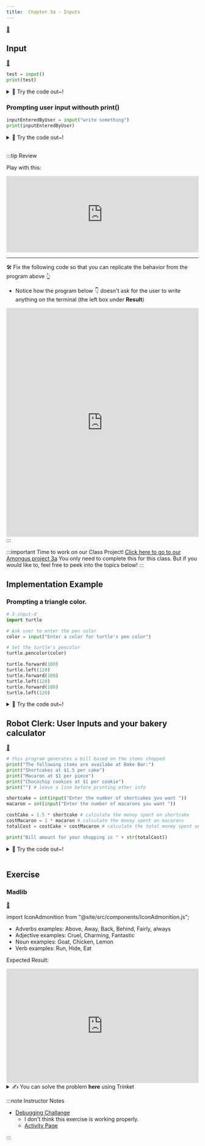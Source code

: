```yaml
---
title:  Chapter 3a - Inputs
---
```



[👀](https://learn2codelive.com/courses/4/pages/lesson-3-learning-activities-h-introduce-the-idea-of-user-input?module_item_id=703)

## Input

[👀](https://learn2codelive.com/courses/4/pages/lesson-3-learning-activities-r-user-input-in-python-explanation?module_item_id=706)

```python
test = input()
print(test)
```

<details>
<summary>
🧪 Try the code out~!
</summary>
<iframe src="https://trinket.io/embed/python/4674a27595" width="100%" height="600" frameborder="0" marginwidth="0" marginheight="0" allowfullscreen></iframe>

</details>

### Prompting user input withouth print()
```python
inputEnteredByUser = input("write something")
print(inputEnteredByUser)
```

<details>
<summary>
🧪 Try the code out~!
</summary>
<iframe src="https://trinket.io/embed/python/7908cca77d" width="100%" height="600" frameborder="0" marginwidth="0" marginheight="0" allowfullscreen></iframe>

</details>

<br/>


:::tip Review

Play with this:
<iframe src="https://trinket.io/embed/python/29ef5d8362?outputOnly=true&start=result" width="100%" height="200" frameborder="0" marginwidth="0" marginheight="0" allowfullscreen></iframe>

***

🛠 Fix the following code so that you can replicate the behavior from the program above 👆
- Notice how the program below 👇 doesn't ask for the user to write anything on the terminal (the left box under **Result**)

<iframe src="https://trinket.io/embed/python/71426ccbb9" width="100%" height="600" frameborder="0" marginwidth="0" marginheight="0" allowfullscreen></iframe>
:::

:::important Time to work on our Class Project!
[Click here to go to our Amongus project 3a](../project/project-3a)
You only need to complete this for this class. But if you would like to, feel free to peek into the topics below! 
:::

## Implementation Example

### Prompting a triangle color.

```python
# 3-input-d
import turtle

# Ask user to enter the pen color
color = input("Enter a color for turtle's pen color")

# Set the turtle's pencolor
turtle.pencolor(color)

turtle.forward(100)
turtle.left(120)
turtle.forward(100)
turtle.left(120)
turtle.forward(100)
turtle.left(120)
```

<details>
<summary>
🧪 Try the code out~!
</summary>
<iframe src="https://trinket.io/embed/python/9cb31f09c8" width="100%" height="600" frameborder="0" marginwidth="0" marginheight="0" allowfullscreen></iframe>

</details>




## Robot Clerk: User Inputs and your bakery calculator
[👀](https://learn2codelive.com/courses/4/pages/lesson-3-learning-activities-e1-prediction-with-user-inputs-in-python?module_item_id=705)

```python
# this program generates a bill based on the items shopped
print("The following items are availabe at Bake Bar:")
print("Shortcakes at $1.5 per cake")
print("Macaron at $1 per piece")
print("Chocochip cookies at $1 per cookie")
print("") # leave a line before printing other info

shortcake = int(input("Enter the number of shortcakes you want "))
macaron = int(input("Enter the number of macarons you want "))

costCake = 1.5 * shortcake # calculate the money spent on shortcake
costMacaron = 1 * macaron # calculate the money spent on macarons
totalCost = costCake + costMacaron # calculate the total money spent on all 3 items

print("Bill amount for your shopping is " + str(totalCost))

```

<details>
<summary>
🧪 Try the code out~!
</summary>
<iframe src="https://trinket.io/embed/python/05b55d78d3" width="100%" height="600" frameborder="0" marginwidth="0" marginheight="0" allowfullscreen></iframe>

</details>


<br/>

## Exercise

### Madlib 

[👀](https://learn2codelive.com/courses/4/pages/lesson-3-learning-activities-r-practice-activity-2-madlib?module_item_id=709)

import IconAdmonition from "@site/src/components/IconAdmonition.js";

<IconAdmonition icon="📝" title="Exercise: Complete the following Program"  >

- Adverbs examples: Above, Away, Back, Behind, Fairly, always
- Adjective examples: Cruel, Charming, Fantastic
- Noun examples: Goat, Chicken, Lemon
- Verb examples: Run, Hide, Eat


Expected Result:
<iframe src="https://trinket.io/embed/python/75cc960754?outputOnly=true&runOption=run&start=result" width="100%" height="300" frameborder="0" marginwidth="0" marginheight="0" allowfullscreen></iframe>

<details>
<summary>
✍  You can solve the problem <b>here</b> using Trinket

</summary>
- You can see that the code here doesn't print the adjective, noun or verb, or is asking the prompt for it. Please complete the program so it does so.

<iframe src="https://trinket.io/embed/python/16a9ac36b2" width="100%" height="600" frameborder="0" marginwidth="0" marginheight="0" allowfullscreen></iframe>

</details>

</IconAdmonition>


:::note Instructor Notes
- [Debugging Challange](https://learn2codelive.com/courses/4/pages/lesson-3-debugging-challenge?module_item_id=695)
  - I don't think this exercise is working properly.
  - [Activity Page](https://learn2codelive.com/courses/4/pages/lesson-3-learning-activities-r-revisit-challenge-2?module_item_id=701)



:::